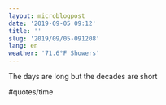 ```yaml
---
layout: microblogpost
date: '2019-09-05 09:12'
title: ''
slug: '2019/09/05-091208'
lang: en
weather: '71.6°F Showers'
---
```

The days are long but the decades are short

#quotes/time
